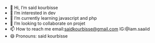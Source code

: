 - 👋 Hi, I’m said kourbisse
- 👀 I’m interested in dev
- 🌱 I’m currently learning javascript and php
- 💞️ I’m looking to collaborate on projet
- 📫 How to reach me email:saidkourbisse@gmail.com IG:@iam.saaiid
- 😄 Pronouns: said kourbisse

<!---
saidkour1/saidkour1 is a ✨ special ✨ repository because its `README.md` (this file) appears on your GitHub profile.
You can click the Preview link to take a look at your changes.
--->
